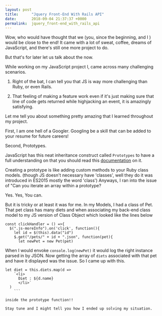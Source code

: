```yaml
---
layout: post
title:      "Jquery Front-End With Rails API"
date:       2018-09-04 21:37:37 +0000
permalink:  jquery_front-end_with_rails_api
---
```



Wow, who would have thought that we (you, since the beginning, and I ) would be close to the end! It came with a lot of sweat, coffee, dreams of JavaScript, and there's still one more project to do.

But that's for later let us talk about the now. 

While working on my JavaScript project I, came across many challenging scenarios. 

1.  Right of the bat, I can tell you that JS is way more challenging than Ruby, or even Rails.

2. That feeling of making a feature work even if it's just making sure that line of code gets returned while highjacking an event, it is amazingly satisfying. 

Let me tell you about something pretty amazing that I learned throughout my project. 

First, I am one hell of a Googler. Googling be a skill that can be added to your resume for future careers!

Second, Prototypes. 

JavaScript has this neat inheritance construct called `Prototypes`
to have a full understanding on that you should read this [documentation](https://developer.mozilla.org/en-US/docs/Web/JavaScript/Inheritance_and_the_prototype_chain) on it.

Creating a prototype is like adding custom methods to your Ruby class models. (though JS doesn't necessary have 'classes', well they do it was introduced in ES2015 mostly the word 'class') Anyways, I ran into the issue of "Can you iterate an array within a prototype? 

Yes. Yes, You can.

But it is tricky or at least it was for me. In my Models, I had a class of Pet. That pet class has many diets and when associating my back-end class model to my JS version of Class Object which looked like the lines below

```
const clickHandler = () =>{
  $(".js-moreInfo").on('click', function(){
    let id = $(this).data("id")
    $.get("/pets/" + id + ".json", function(pet){
      let newPet = new Pet(pet)
```

When I would envoke `console.log(newPet)` it would log the right instance parsed in by JSON. Now getting the array of `diets` associated with that pet and have it displayed was the issue. So I came up with this.

```
let diet = this.diets.map(d =>
    `<li>
      Diet : ${d.name}
      </li>`
  )
	```

inside the prototype function!! 

Stay tune and I might tell you how I ended up solving my situation.


